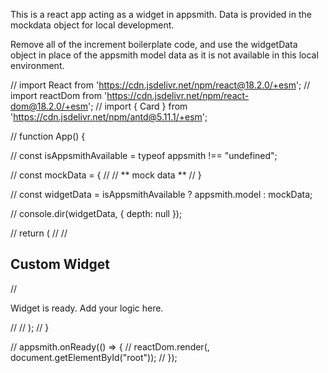 

This is a react app acting as a widget in appsmith. Data is provided in the mockdata object for local development.

Remove all of the increment boilerplate code, and use the widgetData object in place of the appsmith model data as it is not available in this local environment.



// import React from 'https://cdn.jsdelivr.net/npm/react@18.2.0/+esm';
// import reactDom from 'https://cdn.jsdelivr.net/npm/react-dom@18.2.0/+esm';
// import { Card } from 'https://cdn.jsdelivr.net/npm/antd@5.11.1/+esm';

// function App() {
	
// 	const isAppsmithAvailable = typeof appsmith !== "undefined";

//   const mockData = {
//     // ** mock data **
//   }

//   const widgetData = isAppsmithAvailable ? appsmith.model : mockData;
	
// 	console.dir(widgetData, { depth: null });

	
// 	return (
// 		<Card className="app">
// 			<h2>Custom Widget</h2>
// 			<p>Widget is ready. Add your logic here.</p>
// 		</Card>
// 	);
// }

// appsmith.onReady(() => {
// 	reactDom.render(<App />, document.getElementById("root"));
// });
